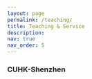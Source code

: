 ```yaml
---
layout: page
permalink: /teaching/
title: Teaching & Service
description: 
nav: true
nav_order: 5
---
```


### CUHK-Shenzhen
